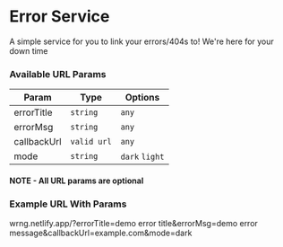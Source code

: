 # Error Service

A simple service for you to link your errors/404s to! We're here for your down time

### Available URL Params 


| Param  | Type  | Options  |
|--------|-------|----------|
|  errorTitle | `string`   | `any` |
|  errorMsg | `string`   | `any` |
|  callbackUrl | `valid url`   | `any` |
|  mode  | `string`   | `dark` `light` |

#### <b>NOTE - All URL params are optional</b>

### Example URL With Params
wrng.netlify.app/?errorTitle=demo error title&errorMsg=demo error message&callbackUrl=example.com&mode=dark

